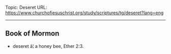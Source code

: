 Topic: Deseret
URL: https://www.churchofjesuschrist.org/study/scriptures/tg/deseret?lang=eng

---

## Book of Mormon

- deseret â¦ a honey bee, Ether 2:3.


